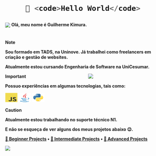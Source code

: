 <div align="center">
<h1>
  
```Python
👋 <code>Hello World</code>
```
</h1>
</div>

<div >
  <img src="https://myoctocat.com/assets/images/base-octocat.svg" width="100px" align="center"/>
  <span align="center"><strong> Olá, meu nome é Guilherme Kimura.<strong/></span>
</div>

<h1> </h1>


> [!NOTE]
> Sou formado em TADS, na Uninove. Já trabalhei como freelancers em criação e gestão de websites.
> 
> Atualmente estou cursando Engenharia de Software na UniCesumar.

<img align="right" width="235px" src="https://cdn.discordapp.com/attachments/1255309094948962316/1255668957281648640/5ac0c93ae9205a4c3716f6e1b9473291.gif?ex=667df858&is=667ca6d8&hm=488de5f4cccf0165ed9e450c638ddb8b8b3614458494843d2e7b9178193b9208&"/>

> [!IMPORTANT]
> Possuo experiências em algumas tecnologias, tais como:
> 
> <img align="" height="30" width="40" src="https://raw.githubusercontent.com/devicons/devicon/master/icons/javascript/javascript-original.svg">
> <img align="" height="30" width="40" src="https://raw.githubusercontent.com/devicons/devicon/master/icons/java/java-original.svg">
> <img align="" height="30" width="40" src="https://raw.githubusercontent.com/devicons/devicon/master/icons/python/python-original.svg">



> [!CAUTION]
> Atualmente estou trabalhando no suporte técnico N1.
> 
> E não se esqueça de ver alguns dos meus projetos abaixo 😉.
> 
> [👶 Beginner Projects](https://github.com/stars/satoosan/lists/beginner-projects)
> • [🧑 Intermediate Projects](https://github.com/stars/satoosan/lists/intermediate-projects)
> • [👴 Advanced Projects](https://github.com/stars/satoosan/lists/advanced-projects)

<a href="https://www.linkedin.com/in/guisato565/" target="_blank"><img src="https://img.shields.io/badge/LinkedIn-0077B5?style=for-the-badge&logo=linkedin&logoColor=white" target="_blank"></a>
<h1> </h1>


